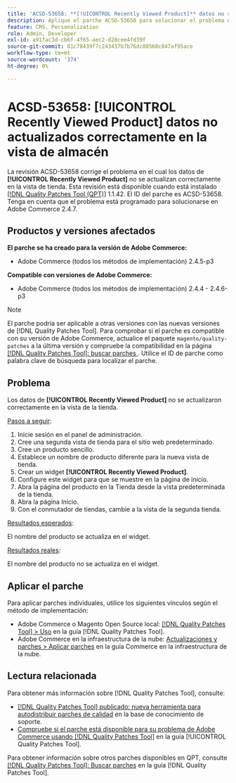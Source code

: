 ```yaml
---
title: 'ACSD-53658: **[!UICONTROL Recently Viewed Product]** datos no se actualizaron correctamente en la vista de la tienda'
description: Aplique el parche ACSD-53658 para solucionar el problema de Adobe Commerce donde los datos de **[!UICONTROL Recently Viewed Product]** no se actualizan correctamente en la vista de la tienda.
feature: CMS, Personalization
role: Admin, Developer
exl-id: a91fac3d-cb6f-4f65-aec2-d28cee4fd39f
source-git-commit: 81c78439f7c243437b7b76dc80560c847af95ace
workflow-type: tm+mt
source-wordcount: '374'
ht-degree: 0%

---
```


# ACSD-53658: **[!UICONTROL Recently Viewed Product]** datos no actualizados correctamente en la vista de almacén

La revisión ACSD-53658 corrige el problema en el cual los datos de **[!UICONTROL Recently Viewed Product]** no se actualizan correctamente en la vista de tienda. Esta revisión está disponible cuando está instalado [[!DNL Quality Patches Tool (QPT)]](https://experienceleague.adobe.com/en/docs/commerce-knowledge-base/kb/announcements/commerce-announcements/magento-quality-patches-released-new-tool-to-self-serve-quality-patches) 1.1.42. El ID del parche es ACSD-53658. Tenga en cuenta que el problema está programado para solucionarse en Adobe Commerce 2.4.7.

## Productos y versiones afectados

**El parche se ha creado para la versión de Adobe Commerce:**

* Adobe Commerce (todos los métodos de implementación) 2.4.5-p3

**Compatible con versiones de Adobe Commerce:**

* Adobe Commerce (todos los métodos de implementación) 2.4.4 - 2.4.6-p3

>[!NOTE]
>
>El parche podría ser aplicable a otras versiones con las nuevas versiones de [!DNL Quality Patches Tool]. Para comprobar si el parche es compatible con su versión de Adobe Commerce, actualice el paquete `magento/quality-patches` a la última versión y compruebe la compatibilidad en la página [[!DNL Quality Patches Tool]: buscar parches ](https://experienceleague.adobe.com/tools/commerce-quality-patches/index.html). Utilice el ID de parche como palabra clave de búsqueda para localizar el parche.

## Problema

Los datos de **[!UICONTROL Recently Viewed Product]** no se actualizaron correctamente en la vista de la tienda.

<u>Pasos a seguir</u>:

1. Inicie sesión en el panel de administración.
1. Cree una segunda vista de tienda para el sitio web predeterminado.
1. Cree un producto sencillo.
1. Establece un nombre de producto diferente para la nueva vista de tienda.
1. Crear un widget **[!UICONTROL Recently Viewed Product]**.
1. Configure este widget para que se muestre en la página de inicio.
1. Abra la página del producto en la Tienda desde la vista predeterminada de la tienda.
1. Abra la página Inicio.
1. Con el conmutador de tiendas, cambie a la vista de la segunda tienda.

<u>Resultados esperados</u>:

El nombre del producto se actualiza en el widget.

<u>Resultados reales</u>:

El nombre del producto no se actualiza en el widget.

## Aplicar el parche

Para aplicar parches individuales, utilice los siguientes vínculos según el método de implementación:

* Adobe Commerce o Magento Open Source local: [[!DNL Quality Patches Tool] > Uso](/help/tools/quality-patches-tool/usage.md) en la guía [!DNL Quality Patches Tool].
* Adobe Commerce en la infraestructura de la nube: [Actualizaciones y parches > Aplicar parches](https://experienceleague.adobe.com/docs/commerce-cloud-service/user-guide/develop/upgrade/apply-patches.html) en la guía Commerce en la infraestructura de la nube.

## Lectura relacionada

Para obtener más información sobre [!DNL Quality Patches Tool], consulte:

* [[!DNL Quality Patches Tool] publicado: nueva herramienta para autodistribuir parches de calidad](https://experienceleague.adobe.com/en/docs/commerce-knowledge-base/kb/announcements/commerce-announcements/magento-quality-patches-released-new-tool-to-self-serve-quality-patches) en la base de conocimiento de soporte.
* [Compruebe si el parche está disponible para su problema de Adobe Commerce usando [!DNL Quality Patches Tool]](/help/tools/quality-patches-tool/patches-available-in-qpt/check-patch-for-magento-issue-with-magento-quality-patches.md) en la guía [!UICONTROL Quality Patches Tool].


Para obtener información sobre otros parches disponibles en QPT, consulte [[!DNL Quality Patches Tool]: Buscar parches](https://experienceleague.adobe.com/tools/commerce-quality-patches/index.html) en la guía [!DNL Quality Patches Tool].
